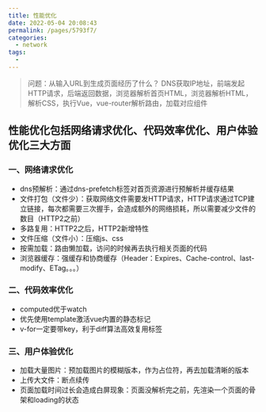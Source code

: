 ```yaml
---
title: 性能优化
date: 2022-05-04 20:08:43
permalink: /pages/5793f7/
categories:
  - network
tags:
  - 
---
```


> 问题：从输入URL到生成页面经历了什么？
> DNS获取IP地址，前端发起HTTP请求，后端返回数据，浏览器解析首页HTML，浏览器解析HTML，解析CSS，执行Vue，vue-router解析路由，加载对应组件
## 性能优化包括网络请求优化、代码效率优化、用户体验优化三大方面
### 一、网络请求优化
- dns预解析：通过dns-prefetch标签对首页资源进行预解析并缓存结果
- 文件打包（文件少）：获取网络文件需要发HTTP请求，HTTP请求通过TCP建立链接，每次都需要三次握手，会造成额外的网络损耗，所以需要减少文件的数目（HTTP2之前）
- 多路复用：HTTP2之后，HTTP2新增特性
- 文件压缩（文件小）：压缩js、css
- 按需加载：路由懒加载，访问的时候再去执行相关页面的代码
- 浏览器缓存：强缓存和协商缓存（Header：Expires、Cache-control、last-modify、ETag。。。）
### 二、代码效率优化
- computed优于watch
- 优先使用template激活vue内置的静态标记
- v-for一定要带key，利于diff算法高效复用标签
### 三、用户体验优化
- 加载大量图片：预加载图片的模糊版本，作为占位符，再去加载清晰的版本
- 上传大文件：断点续传
- 页面加载时间过长会造成白屏现象：页面没解析完之前，先渲染一个页面的骨架和loading的状态
